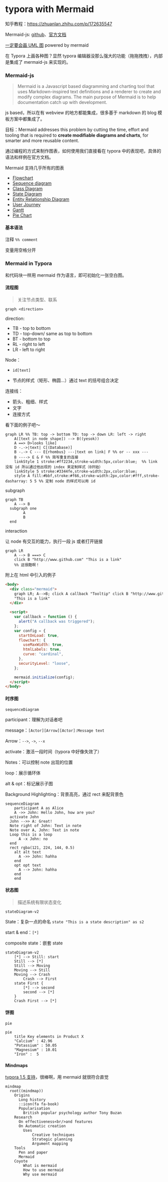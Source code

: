 # typora with Mermaid

知乎教程：https://zhuanlan.zhihu.com/p/172635547

Mermaid-js: [github](https://github.com/mermaid-js/mermaid)、[官方文档](https://mermaid-js.github.io/mermaid/#/)

[一定要会画 UML 图](https://juejin.cn/post/7199321655733551164) powered by mermaid

在 Typora 上画各种图？显然 typora 编辑器没那么强大的功能（拖拖拽拽），内部是集成了 mermaid-js 来实现的。

### Mermaid-js

> Mermaid is a Javascript based diagramming and charting tool that uses Markdown-inspired text definitions and a renderer to create and modify complex diagrams. The main purpose of Mermaid is to help documentation catch up with development.

js based，所以在有 webview 的地方都能集成，很多基于 markdown 的 blog 模板方案中都集成了。

目标：Mermaid addresses this problem by cutting the time, effort and tooling that is required to **create modifiable diagrams and charts**, for smarter and more reusable content.

通过编程的方式来制作图表，如何使用我们直接看在 typora 中的表现吧，具体的语法和样例在官方文档。

Mermaid 支持几乎所有的图表

- [Flowchart](https://mermaid-js.github.io/mermaid/#/flowchart)
- [Sequence diagram](https://mermaid-js.github.io/mermaid/#/sequenceDiagram)
- [Class Diagram](https://mermaid-js.github.io/mermaid/#/classDiagram)
- [State Diagram](https://mermaid-js.github.io/mermaid/#/stateDiagram)
- [Entity Relationship Diagram](https://mermaid-js.github.io/mermaid/#/entityRelationshipDiagram)
- [User Journey](https://mermaid-js.github.io/mermaid/#/user-journey)
- [Gantt](https://mermaid-js.github.io/mermaid/#/gantt)
- [Pie Chart](https://mermaid-js.github.io/mermaid/#/pie)

#### 基本语法

注释 `%% comment`

变量用空格分开

### Mermaid in Typora

和代码块一样用 mermaid 作为语言，即可初始化一张空白图。

#### 流程图

> 关注节点类型、联系

`graph <direction>`

direction:

- TB - top to bottom
- TD - top-down/ same as top to bottom
- BT - bottom to top
- RL - right to left
- LR - left to right

Node：

- `id[text]`

- 节点的样式（矩形、椭圆...）通过 text 的括号组合决定

连接线：

- 箭头、粗细、样式
- 文字
- 连接方式

看下面的例子吧～

```mermaid
graph LR %% TB: top -> bottom TD: top -> down LR: left -> right
	A([text in node shape]) --> B((yesok))
	A ==> D>looks like]
	D -.->|text| C[(Database)]
	B -.-> C --- E{rhombus} ---|text on link| F %% or -- xxx ---
	B ----> E & F %% 简写重复的连接
	linkStyle 1 stroke:#ff2234,stroke-width:5px,color:blue;  %% link 没有 id 所以通过他出现的 index 来定制样式（0开始）
	linkStyle 5 stroke:#3344fe,stroke-width:2px,color:blue;
	style A fill:#bbf,stroke:#f66,stroke-width:2px,color:#fff,stroke-dasharray: 5 5 %% 定制 node 的样式可以用 id
```

subgraph

```mermaid
graph TB
	A --> B
  subgraph one
		A
		B
  end

```

interaction

让 node 有交互的能力，执行一段 js 或者打开链接

```mermaid
graph LR
	A --> B ===> C
	click B "http://www.github.com" "This is a link"
	%% 这很酷啊！
```

附上在 html 中引入的例子

```html
<body>
  <div class="mermaid">
    graph LR; A-->B; click A callback "Tooltip" click B "http://www.github.com"
    "This is a link"
  </div>

  <script>
    var callback = function () {
      alert("A callback was triggered");
    };
    var config = {
      startOnLoad: true,
      flowchart: {
        useMaxWidth: true,
        htmlLabels: true,
        curve: "cardinal",
      },
      securityLevel: "loose",
    };

    mermaid.initialize(config);
  </script>
</body>
```

#### 时序图

`sequenceDiagram`

participant：理解为对话者吧

message：`[Actor][Arrow][Actor]:Message text`

Arrow：`-->`, `->`, `--x`

activate：激活一段时间（typora 中好像失效了）

Notes：可以控制 note 出现的位置

loop：展示循环体

alt & opt：标记展示子图

Background Highlighting：背景高亮，通过 rect 来配背景色

```mermaid
sequenceDiagram
	participant A as Alice
	A ->> John: Hello John, how are you?
  activate John
  John -->> A: Great!
  Note right of John: Text in note
  Note over A, John: Text in note
  Loop this is a loop
  	  A -x John: no
  end
  rect rgba(121, 224, 144, 0.5)
    alt alt text
      A ->> John: hahha
    end
    opt opt text
      A --> John: hahha
    end
	end
```

#### 状态图

> 描述系统有限状态变化

`stateDiagram-v2`

State：复杂一点的命名 `state "This is a state description" as s2`

start & end：`[*]`

composite state：嵌套 state

```mermaid
stateDiagram-v2
    [*] --> Still: start
    Still --> [*]
    Still --> Moving
    Moving --> Still
    Moving --> Crash
		Crash --> First
    state First {
        [*] --> second
        second --> [*]
    }
    Crash First --> [*]
```

#### 饼图

`pie`

```mermaid
pie
    title Key elements in Product X
    "Calcium" : 42.96
    "Potassium" : 50.05
    "Magnesium" : 10.01
    "Iron" :  5
```

#### Mindmaps

[typora 1.5 支持](https://support.typora.io/What's-New-1.5/)，很棒啊，用 mermaid 就很符合直觉

```mermaid
mindmap
  root((mindmap))
    Origins
      Long history
      ::icon(fa fa-book)
      Popularisation
        British popular psychology author Tony Buzan
    Research
      On effectiveness<br/>and features
      On Automatic creation
        Uses
            Creative techniques
            Strategic planning
            Argument mapping
    Tools
      Pen and paper
      Mermaid
    Coyote
    	What is mermaid
    	How to use mermaid
    	Why use mermaid
```
